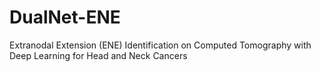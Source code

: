 # DualNet-ENE
Extranodal Extension (ENE) Identification on Computed Tomography with Deep Learning for Head and Neck Cancers 
